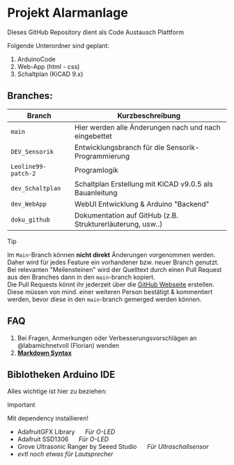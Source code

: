 # Projekt Alarmanlage

Dieses GitHub Repository dient als Code Austausch Plattform

Folgende Unterordner sind geplant:
1. ArduinoCode
2. Web-App (html - css)
3. Schaltplan (KiCAD 9.x)


## Branches:

| Branch                | Kurzbeschreibung                                              |
| ---                   | ---                                                           |
| `main`                | Hier werden alle Änderungen nach und nach eingebettet         |
| `DEV_Sensorik`        | Entwicklungsbranch für die Sensorik-Programmierung            |
| `Leoline99-patch-2`   | Programlogik                                                  |
| `dev_Schaltplan`      | Schaltplan Erstellung mit KiCAD v9.0.5 als Bauanleitung       |
| `dev_WebApp`          | WebUI Entwicklung & Arduino "Backend"                         |
| `doku_github`         | Dokumentation auf GitHub (z.B. Strukturerläuterung, usw..)    |

> [!TIP]
> Im `Main`-Branch können **nicht direkt** Änderungen vorgenommen werden.  
> Daher wird für jedes Feature ein vorhandener bzw. neuer Branch genutzt.  
> Bei relevanten "Meilensteinen" wird der Quelltext durch einen Pull Request aus den Branches dann in den `main`-branch kopiert.  
> Die Pull Requests könnt ihr jederzeit über die [GitHub Webseite](https://github.com/labamichnetvoll/HM_MechInt_Alarmanlage/) erstellen.
> Diese müssen von mind. einer weiteren Person bestätigt & kommentiert werden, bevor diese in den `main`-branch gemerged werden können.

## FAQ
1. Bei Fragen, Anmerkungen oder Verbesserungsvorschlägen an @labamichnetvoll (Florian) wenden
2. **[Markdown Syntax](https://docs.github.com/de/get-started/writing-on-github/getting-started-with-writing-and-formatting-on-github/basic-writing-and-formatting-syntax)**

## Biblotheken Arduino IDE
Alles wichtige ist hier zu beziehen:

> [!IMPORTANT]
> Mit dependency installieren!
- AdafruitGFX Library &nbsp;&nbsp;&nbsp;&nbsp;&nbsp;*Für O-LED*
- Adafruit SSD1306    &nbsp;&nbsp;&nbsp;&nbsp;&nbsp;*Für O-LED*
- Grove Ultrasonic Ranger by Seeed Studio    &nbsp;&nbsp;&nbsp;&nbsp;&nbsp;*Für Ultraschallsensor*
- *evtl noch etwas für Lautsprecher*

